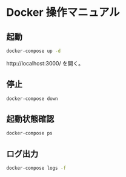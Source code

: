 # Docker 操作マニュアル

## 起動

```bash
docker-compose up -d
```

http://localhost:3000/ を開く。

## 停止

```bash
docker-compose down
```

## 起動状態確認

```bash
docker-compose ps
```

## ログ出力

```bash
docker-compose logs -f
```
